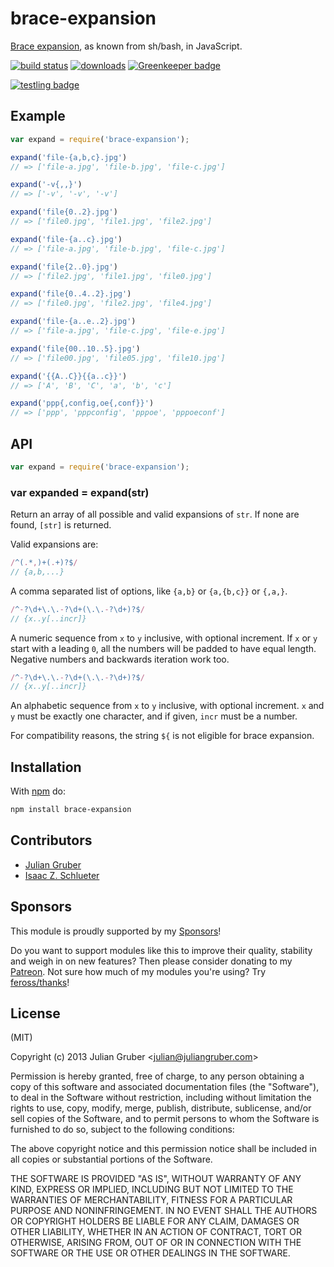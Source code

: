 # brace-expansion

[Brace expansion](https://www.gnu.org/software/bash/manual/html_node/Brace-Expansion.html), 
as known from sh/bash, in JavaScript.

[![build status](https://secure.travis-ci.org/juliangruber/brace-expansion.svg)](http://travis-ci.org/juliangruber/brace-expansion)
[![downloads](https://img.shields.io/npm/dm/brace-expansion.svg)](https://www.npmjs.org/package/brace-expansion)
[![Greenkeeper badge](https://badges.greenkeeper.io/juliangruber/brace-expansion.svg)](https://greenkeeper.io/)

[![testling badge](https://ci.testling.com/juliangruber/brace-expansion.png)](https://ci.testling.com/juliangruber/brace-expansion)

## Example

```js
var expand = require('brace-expansion');

expand('file-{a,b,c}.jpg')
// => ['file-a.jpg', 'file-b.jpg', 'file-c.jpg']

expand('-v{,,}')
// => ['-v', '-v', '-v']

expand('file{0..2}.jpg')
// => ['file0.jpg', 'file1.jpg', 'file2.jpg']

expand('file-{a..c}.jpg')
// => ['file-a.jpg', 'file-b.jpg', 'file-c.jpg']

expand('file{2..0}.jpg')
// => ['file2.jpg', 'file1.jpg', 'file0.jpg']

expand('file{0..4..2}.jpg')
// => ['file0.jpg', 'file2.jpg', 'file4.jpg']

expand('file-{a..e..2}.jpg')
// => ['file-a.jpg', 'file-c.jpg', 'file-e.jpg']

expand('file{00..10..5}.jpg')
// => ['file00.jpg', 'file05.jpg', 'file10.jpg']

expand('{{A..C}}{{a..c}}')
// => ['A', 'B', 'C', 'a', 'b', 'c']

expand('ppp{,config,oe{,conf}}')
// => ['ppp', 'pppconfig', 'pppoe', 'pppoeconf']
```

## API

```js
var expand = require('brace-expansion');
```

### var expanded = expand(str)

Return an array of all possible and valid expansions of `str`. If none are
found, `[str]` is returned.

Valid expansions are:

```js
/^(.*,)+(.+)?$/
// {a,b,...}
```

A comma separated list of options, like `{a,b}` or `{a,{b,c}}` or `{,a,}`.

```js
/^-?\d+\.\.-?\d+(\.\.-?\d+)?$/
// {x..y[..incr]}
```

A numeric sequence from `x` to `y` inclusive, with optional increment.
If `x` or `y` start with a leading `0`, all the numbers will be padded
to have equal length. Negative numbers and backwards iteration work too.

```js
/^-?\d+\.\.-?\d+(\.\.-?\d+)?$/
// {x..y[..incr]}
```

An alphabetic sequence from `x` to `y` inclusive, with optional increment.
`x` and `y` must be exactly one character, and if given, `incr` must be a
number.

For compatibility reasons, the string `${` is not eligible for brace expansion.

## Installation

With [npm](https://npmjs.org) do:

```bash
npm install brace-expansion
```

## Contributors

- [Julian Gruber](https://github.com/juliangruber)
- [Isaac Z. Schlueter](https://github.com/isaacs)

## Sponsors

This module is proudly supported by my [Sponsors](https://github.com/juliangruber/sponsors)!

Do you want to support modules like this to improve their quality, stability and weigh in on new features? Then please consider donating to my [Patreon](https://www.patreon.com/juliangruber). Not sure how much of my modules you're using? Try [feross/thanks](https://github.com/feross/thanks)!

## License

(MIT)

Copyright (c) 2013 Julian Gruber &lt;julian@juliangruber.com&gt;

Permission is hereby granted, free of charge, to any person obtaining a copy of
this software and associated documentation files (the "Software"), to deal in
the Software without restriction, including without limitation the rights to
use, copy, modify, merge, publish, distribute, sublicense, and/or sell copies
of the Software, and to permit persons to whom the Software is furnished to do
so, subject to the following conditions:

The above copyright notice and this permission notice shall be included in all
copies or substantial portions of the Software.

THE SOFTWARE IS PROVIDED "AS IS", WITHOUT WARRANTY OF ANY KIND, EXPRESS OR
IMPLIED, INCLUDING BUT NOT LIMITED TO THE WARRANTIES OF MERCHANTABILITY,
FITNESS FOR A PARTICULAR PURPOSE AND NONINFRINGEMENT. IN NO EVENT SHALL THE
AUTHORS OR COPYRIGHT HOLDERS BE LIABLE FOR ANY CLAIM, DAMAGES OR OTHER
LIABILITY, WHETHER IN AN ACTION OF CONTRACT, TORT OR OTHERWISE, ARISING FROM,
OUT OF OR IN CONNECTION WITH THE SOFTWARE OR THE USE OR OTHER DEALINGS IN THE
SOFTWARE.
